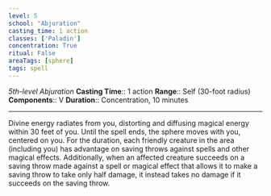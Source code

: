 ```yaml
---
level: 5
school: "Abjuration"
casting_time: 1 action
classes: ['Paladin']
concentration: True
ritual: False
areaTags: [sphere]
tags: spell
---
```


_5th-level Abjuration_
**Casting Time**:: 1 action
**Range**:: Self (30-foot radius)
**Components**:: V
**Duration**:: Concentration, 10 minutes

---

Divine energy radiates from you, distorting and diffusing magical energy within 30 feet of you. Until the spell ends, the sphere moves with you, centered on you. For the duration, each friendly creature in the area (including you) has advantage on saving throws against spells and other magical effects. Additionally, when an affected creature succeeds on a saving throw made against a spell or magical effect that allows it to make a saving throw to take only half damage, it instead takes no damage if it succeeds on the saving throw.



